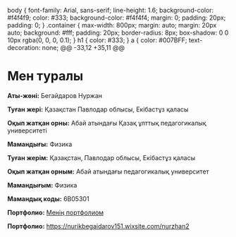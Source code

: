  body {
            font-family: Arial, sans-serif;
            line-height: 1.6;
            background-color: #f4f4f9;
            color: #333;
            background-color: #f4f4f4;
            margin: 0;
            padding: 20px;
            padding: 0;
        }
        .container {
            max-width: 800px;
            margin: auto;
            margin: 20px auto;
            background: #fff;
            padding: 20px;
            border-radius: 8px;
            box-shadow: 0 0 10px rgba(0, 0, 0, 0.1);
        }
        h1 {
            color: #333;
        }
        a {
            color: #007BFF;
            text-decoration: none;
@@ -33,12 +35,11 @@
<body>
    <div class="container">
        <h1>Мен туралы</h1>
        <p><strong>Аты-жөні:</strong> Бегайдаров Нуржан</p>
        <p><strong>Туған жері:</strong> Қазақстан Павлодар облысы, Екібастұз қаласы</p>
        <p><strong>Оқып жатқан орны:</strong> Абай атындағы Қазақ ұлттық педагогикалық университеті</p>
        <p><strong>Мамандығы:</strong> Физика</p>
        <p><strong>Туған жерім:</strong> Қазақстан, Павлодар облысы, Екібастұз қаласы</p>
        <p><strong>Оқып жатқан орным:</strong> Абай атындағы педагогикалық университет</p>
        <p><strong>Мамандығым:</strong> Физика</p>
        <p><strong>Мамандық коды:</strong> 6B05301</p>
        <p><strong>Портфолио:</strong> <a href="https://nurikbegaidarov151.wixsite.com/nurzhan2.com" target="_blank">Менің портфолиом</a></p>
        <p><strong>Портфолио:</strong> <a href="[Сілтеме]" target="_blank">https://nurikbegaidarov151.wixsite.com/nurzhan2</a></p>
    </div>
</body>
</html>
</html>
